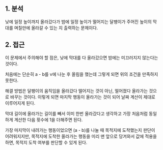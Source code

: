 ## 1. 분석

낮에 일정 높이까지 올라갔다가 밤에 일정 높이가 떨어지는 달팽이가 주어진 높이의 막대를 며칠만에 올라갈 수 있는 지 출력하는 문제이다.

## 2. 접근

이 문제에서 주의해야 할 점은, 낮에 막대를 다 올라갔으면 밤에는 미끄러지지 않는다는 것이다.

처음에는 단순히 a - b를 v에 나눈 후 올림을 했는데 그렇게 되면 위의 조건을 만족하지 못한다.

해결 방법은 달팽이의 움직임을 올라갔다 떨어지는 것이 아닌, 떨어졌다 올라가는 것으로 바꾸는 것이다. 이렇게 되면 마지막 행동이 올라가는 것이 되어 날짜 계산이 제대로 이루어지게 된다.

막대 길이에 올라가는 길이를 빼서 이미 한번 올라갔다고 생각하고 가장 처음처럼 동일하게 계산한 다음 횟수에 1을 더해주면 된다.

가장 마지막이 내려가는 행동이었으면 (a - b)를 나눌 때 목적지에 도착했는지 판단이 어려워지지만, 목적지에 도착한 올라가는 행동을 미리 맨 앞으로 당겨와서 값에 적용을 하면, 목적지 도착 여부를 판단할 수 있게 된다.
